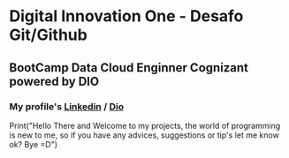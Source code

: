 # Digital Innovation One - Desafo Git/Github
## BootCamp Data Cloud Enginner Cognizant powered by DIO

### My profile's [Linkedin](https://www.linkedin.com/in/vsrmiguel/) / [Dio](https://web.dio.me/users/vinicius_srmiguel?tab=achievements)



Print("Hello There and Welcome to my projects, the world of programming is new to me, so if you have any advices, suggestions or tip's let me know ok? Bye  =D")
